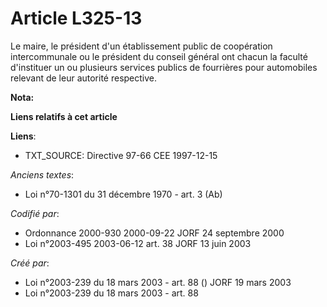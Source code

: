# Article L325-13

Le maire, le président d'un établissement public de coopération intercommunale ou le président du conseil général ont chacun
la faculté d'instituer un ou plusieurs services publics de fourrières pour automobiles relevant de leur autorité respective.

**Nota:**



**Liens relatifs à cet article**

**Liens**:

  - TXT_SOURCE: Directive 97-66 CEE 1997-12-15

_Anciens textes_:

  - Loi n°70-1301 du 31 décembre 1970 - art. 3 (Ab)

_Codifié par_:

  - Ordonnance 2000-930 2000-09-22 JORF 24 septembre 2000
  - Loi n°2003-495 2003-06-12 art. 38 JORF 13 juin 2003

_Créé par_:

  - Loi n°2003-239 du 18 mars 2003 - art. 88 () JORF 19 mars 2003
  - Loi n°2003-239 du 18 mars 2003 - art. 88
